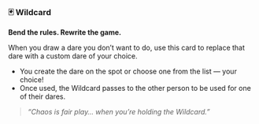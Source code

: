 ### 🃏 Wildcard  
**Bend the rules. Rewrite the game.**

When you draw a dare you don’t want to do, use this card to replace that dare with a custom dare of your choice.

- You create the dare on the spot or choose one from the list — your choice!
- Once used, the Wildcard passes to the other person to be used for one of their dares.

> *“Chaos is fair play… when you’re holding the Wildcard.”*
